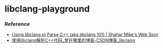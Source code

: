 libclang-playground
===================
### Reference
- [Using libclang to Parse C++ (aka libclang 101) | Shahar Mike's Web Spot](https://shaharmike.com/cpp/libclang/)
- [使用libclang解析C++代码_梦在哪里的博客-CSDN博客_libclang](https://blog.csdn.net/qq_23599965/article/details/90636948)

